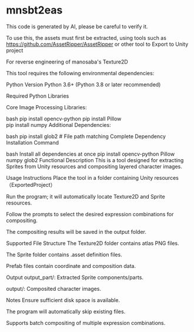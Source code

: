 # mnsbt2eas
This code is generated by AI, please be careful to verify it.

To use this, the assets must first be extracted, using tools such as https://github.com/AssetRipper/AssetRipper or other tool to Export to Unity project

For reverse engineering of manosaba's Texture2D

This tool requires the following environmental dependencies:

Python Version
Python 3.6+ (Python 3.8 or later recommended)

Required Python Libraries

Core Image Processing Libraries:

bash
pip install opencv-python
pip install Pillow  
pip install numpy
Additional Dependencies:

bash
pip install glob2  # File path matching
Complete Dependency Installation Command

bash
Install all dependencies at once
pip install opencv-python Pillow numpy glob2
Functional Description
This is a tool designed for extracting Sprites from Unity resources and compositing layered character images.

Usage Instructions
Place the tool in a folder containing Unity resources（ExportedProject）

Run the program; it will automatically locate Texture2D and Sprite resources.

Follow the prompts to select the desired expression combinations for compositing.

The compositing results will be saved in the output folder.

Supported File Structure
The Texture2D folder contains atlas PNG files.

The Sprite folder contains .asset definition files.

Prefab files contain coordinate and composition data.

Output
output_part/: Extracted Sprite components/parts.

output/: Composited character images.

Notes
Ensure sufficient disk space is available.

The program will automatically skip existing files.

Supports batch compositing of multiple expression combinations.
